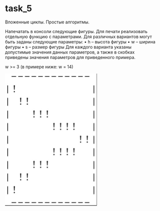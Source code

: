 # task_5
Вложенные циклы. Простые алгоритмы.

Напечатать в консоли следующие фигуры. Для печати реализовать отдельную функцию с параметрами. Для различных вариантов могут быть заданы следующие параметры: • h – высота фигуры • w – ширина фигуры • s – размер фигуры Для каждого варианта указаны допустимые значения данных параметров, а также в скобках приведены значения параметров для приведенного примера.

w >= 3 (в примере ниже: w = 14)

![image](https://github.com/ferialops/task_5/blob/main/task5.jpg)
